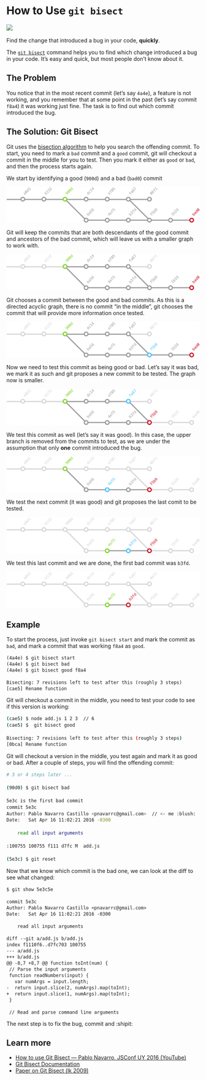 # How to Use `git bisect`

<a href="https://zenhub.com"><img src="https://raw.githubusercontent.com/ZenHubIO/support/master/zenhub-badge.png"></a>

Find the change that introduced a bug in your code, **quickly**.

The [`git bisect`](https://git-scm.com/docs/git-bisect) command helps you to find which change introduced a bug in your code. It’s easy and quick, but most people don’t know about it.

## The Problem

You notice that in the most recent commit (let’s say `4a4e`), a feature is not working, and you remember that at some point in the past (let’s say commit `f8a4`) it was working just fine. The task is to find out which commit introduced the bug.

## The Solution: Git Bisect

Git uses the [bisection algorithm](https://en.wikipedia.org/wiki/Bisection_method) to help you search the offending commit. To start, you need to mark a `bad` commit and a `good` commit, git will checkout a commit in the middle for you to test. Then you mark it either as `good` or `bad`, and then the process starts again.


We start by identifying a good (`900d`) and a bad (`bad0`) commit

![step1](img/git-bisect-1.png)

Git will keep the commits that are both descendants of the good commit and ancestors of the bad commit, which will leave us with a smaller graph to work with.

![step2](img/git-bisect-2.png)

Git chooses a commit between the good and bad commits. As this is a directed acyclic graph, there is no commit “in the middle”, git chooses the commit that will provide more information once tested.

![step3](img/git-bisect-3.png)

Now we need to test this commit as being good or bad. Let’s say it was bad, we mark it as such and git proposes a new commit to be tested. The graph now is smaller.

![step4](img/git-bisect-4.png)

We test this commit as well (let’s say it was good). In this case, the upper branch is removed from the commits to test, as we are under the assumption that only **one** commit introduced the bug.

![step5](img/git-bisect-5.png)

We test the next commit (it was good) and git proposes the last comit to be tested.

![step6](img/git-bisect-6.png)


We test this last commit and we are done, the first bad commit was `b3fd`.

![step7](img/git-bisect-7.png)


## Example

To start the process, just invoke `git bisect start` and mark the commit as `bad`, and mark a commit that was working `f8a4` as `good`.

```
(4a4e) $ git bisect start
(4a4e) $ git bisect bad
(4a4e) $ git bisect good f8a4

Bisecting: 7 revisions left to test after this (roughly 3 steps)
[cae5] Rename function
```

Git will checkout a commit in the middle, you need to test your code to see if this version is working:

```bash
(cae5) $ node add.js 1 2 3  // 6
(cae5) $  git bisect good

Bisecting: 7 revisions left to test after this (roughly 3 steps)
[0bca] Rename function
```

Git will checkout a version in the middle, you test again and mark it as good or bad. After a couple of steps, you will find the offending commit:


```bash
# 3 or 4 steps later ...

(90d0) $ git bisect bad

5e3c is the first bad commit
commit 5e3c
Author: Pablo Navarro Castillo <pnavarrc@gmail.com>  // <- me :blush:
Date:   Sat Apr 16 11:02:21 2016 -0300

    read all input arguments

:100755 100755 f111 d7fc M	add.js

(5e3c) $ git reset
```

Now that we know which commit is the bad one, we can look at the diff to see what changed:

```
$ git show 5e3c5e

commit 5e3c
Author: Pablo Navarro Castillo <pnavarrc@gmail.com>
Date:   Sat Apr 16 11:02:21 2016 -0300

    read all input arguments

diff --git a/add.js b/add.js
index f1110f6..d7fc703 100755
--- a/add.js
+++ b/add.js
@@ -8,7 +8,7 @@ function toInt(num) {
 // Parse the input arguments
 function readNumbers(input) {
   var numArgs = input.length;
-  return input.slice(2, numArgs).map(toInt);
+  return input.slice(1, numArgs).map(toInt);
 }

 // Read and parse command line arguments
```

The next step is to fix the bug, commit and :shipit:

## Learn more

- [How to use Git Bisect — Pablo Navarro, JSConf UY 2016 (YouTube)](https://youtu.be/R6F6lnbnNbc?t=14m57s)
- [Git Bisect Documentation](https://git-scm.com/docs/git-bisect)
- [Paper on Git Bisect (lk 2009)](https://git-scm.com/docs/git-bisect-lk2009.html)
